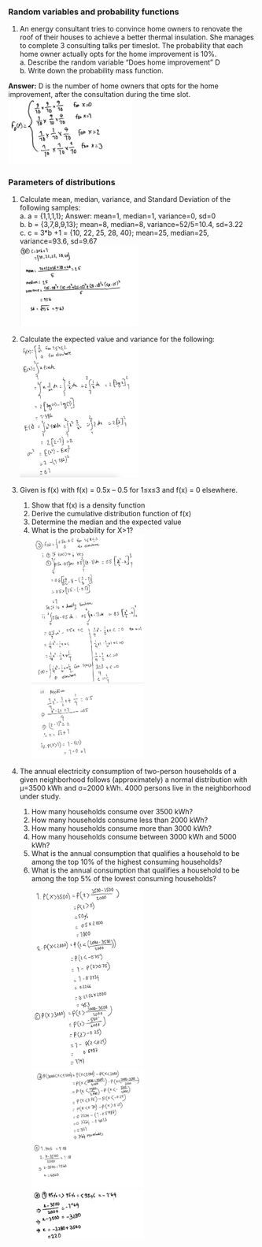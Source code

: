 ### Random variables and probability functions
1. An energy consultant tries to convince home owners to renovate the roof of their
   houses to achieve a better thermal insulation. She manages to complete 3
   consulting talks per timeslot. The probability that each home owner actually opts for
   the home improvement is 10%. <br>
    a. Describe the random variable “Does home improvement” D <br>
    b. Write down the probability mass function. <br>
    
**Answer:** D is the number of home owners that opts for the home improvement, after the consultation
during the time slot. <br>
<img src="Problem-1b.png" alt="Image Description" style="width:50%;height:auto;">

### Parameters of distributions
1. Calculate mean, median, variance, and Standard Deviation of the following samples: <br>
a. a = {1,1,1,1}; Answer: mean=1, median=1, variance=0, sd=0 <br>
b. b = {3,7,8,9,13}; mean=8, median=8, variance=52/5=10.4, sd=3.22 <br>
c. c = 3*b +1 = {10, 22, 25, 28, 40}; mean=25, median=25, variance=93.6, sd=9.67 <br>
<img src="Problem-1C.png" alt="Image Description" style="width:50%;height:auto;"> <br>
2. Calculate the expected value and variance for the following: <br>
   <img src="Problem-2.png" alt="Image Description" style="width:50%;height:auto;"> <br>
3. Given is f(x) with f(x) = 0.5x – 0.5 for 1≤x≤3 and f(x) = 0 elsewhere.
   1. Show that f(x) is a density function
   2. Derive the cumulative distribution function of f(x)
   3. Determine the median and the expected value
   4. What is the probability for X>1? <br>
   <img src="Problem-3ab.png" alt="Image Description" style="width:50%;height:auto;"> <br>
   <img src="Problem-3cd.png" alt="Image Description" style="width:50%;height:auto;"> <br>



4. The annual electricity consumption of two-person households of a given neighborhood
   follows (approximately) a normal distribution with µ=3500 kWh and σ=2000 kWh. 4000
   persons live in the neighborhood under study.
   1. How many households consume over 3500 kWh?
   2. How many households consume less than 2000 kWh?
   3. How many households consume more than 3000 kWh?
   4. How many households consume between 3000 kWh and 5000 kWh?
   5. What is the annual consumption that qualifies a household to be among the
   top 10% of the highest consuming households?
   6. What is the annual consumption that qualifies a household to be among the
   top 5% of the lowest consuming households?
<img src="Problem-4abc.png" alt="Image Description" style="width:50%;height:auto;"> <br>
<img src="Problem-4de.png" alt="Image Description" style="width:50%;height:auto;"> <br>
<img src="Problem-4f.png" alt="Image Description" style="width:50%;height:auto;"> <br>
